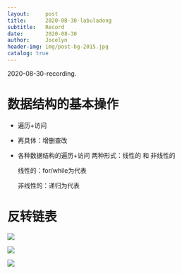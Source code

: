 ```yaml
---
layout:     post
title:      2020-08-30-labuladong
subtitle:   Record
date:       2020-08-30
author:     Jocelyn
header-img: img/post-bg-2015.jpg
catalog: true
---
```


2020-08-30-recording.

# 数据结构的基本操作

- 遍历+访问 

- 再具体：增删查改

- 各种数据结构的遍历+访问 两种形式：线性的 和 非线性的

  线性的：for/while为代表

  非线性的：递归为代表

# 反转链表

![](https://tva1.sinaimg.cn/large/007S8ZIlly1gi9a752jvzj30u012tn9q.jpg)

![](https://tva1.sinaimg.cn/large/007S8ZIlly1gi9a74qcfkj30u012t7hw.jpg)

![](https://tva1.sinaimg.cn/large/007S8ZIlly1gi9a748zjbj30u012tdps.jpg)